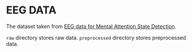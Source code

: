 # EEG DATA

The dataset taken from [EEG data for Mental Attention State Detection](https://www.kaggle.com/datasets/inancigdem/eeg-data-for-mental-attention-state-detection/data).

`raw` directory stores raw data.
`preprocessed` directory stores preprocessed data.